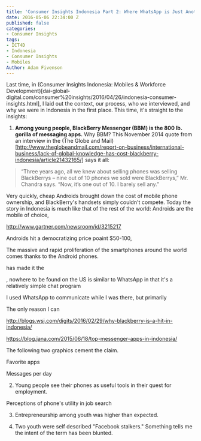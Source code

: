 ```yaml
---
title: 'Consumer Insights Indonesia Part 2: Where WhatsApp is Just Another BBM clone'
date: 2016-05-06 22:34:00 Z
published: false
categories:
- Consumer Insights
tags:
- ICT4D
- Indonesia
- Consumer Insights
- Mobiles
Author: Adam Fivenson
---
```


Last time, in (Consumer Insights Indonesia: Mobiles & Workforce Development)[dai-global-digital.com/consumer%20insights/2016/04/26/indonesia-consumer-insights.html], I laid out the context, our process, who we interviewed, and why we were in Indonesia in the first place. This time, it's straight to the insights:

1. **Among young people, BlackBerry Messenger (BBM) is the 800 lb. gorilla of messaging apps.** Why BBM? This November 2014 quote from an interview in the (The Globe and Mail)[http://www.theglobeandmail.com/report-on-business/international-business/lack-of-global-knowledge-has-cost-blackberry-indonesia/article21432165/] says it all: 

> “Three years ago, all we knew about selling phones was selling BlackBerrys – nine out of 10 phones we sold were BlackBerrys,” Mr. Chandra says. “Now, it’s one out of 10. I barely sell any.”

Very quickly, cheap Androids brought down the cost of mobile phone ownership, and BlackBerry's handsets simply couldn't compete. Today the story in Indonesia is much like that of the rest of the world: Androids are the mobile of choice, 

http://www.gartner.com/newsroom/id/3215217


Androids hit a democratizing price poaint $50-100, 

The massive and rapid proliferation of the smartphones around the world comes thanks to the Android phones. 


 has made it the 

, nowhere to be found on the US is similar to WhatsApp in that it's a relatively simple chat program

I used WhatsApp to communicate while I was there, but primarily 

The only reason I can 

http://blogs.wsj.com/digits/2016/02/29/why-blackberry-is-a-hit-in-indonesia/

https://blog.jana.com/2015/06/18/top-messenger-apps-in-indonesia/



The following two graphics cement the claim. 

Favorite apps
<script id="infogram_0_73daef7e-f91b-449f-9c10-44214117e967" title="Favorite apps 2" src="//e.infogr.am/js/embed.js?gOo" type="text/javascript"></script>

Messages per day
<script id="infogram_0_N4e6sWYz1zPSPnOl" title="Messages per day" src="//e.infogr.am/js/embed.js?dAU" type="text/javascript"></script>

2. Young people see their phones as useful tools in their quest for employment. 

Perceptions of phone's utility in job search
<script id="infogram_0_2oRP1aq33YePvkNa" title="Test Likert" src="//e.infogr.am/js/embed.js?txx" type="text/javascript"></script>

3. Entrepreneurship among youth was higher than expected. 

4. Two youth were self described "Facebook stalkers." Something tells me the intent of the term has been blunted. 